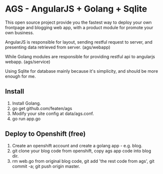 AGS - AngularJS + Golang + Sqlite
===

This open source project provide you the fastest way to deploy your own frontpage and blogging web app, with a product module for promote your own business.

AngularJS is responsible for layout, sending restful request to server, and presenting data retrieved from server. (ags/webapp)

While Golang modules are responsible for providing restful api to angularjs webapp. (ags/service)

Using Sqlite for database mainly because it's simplicity, and should be more enough for me.


## Install

1. Install Golang.  
2. go get github.com/featen/ags
3. Modify your site config at data/ags.conf.
4. go run app.go

## Deploy to Openshift (free)

1. Create an openshift account and create a golang app - e.g. blog.
2. git clone your blog code from openshift, copy ags app code into blog dir.
3. rm web.go from original blog code, git add 'the rest code from ags', git commit -a; git push origin master.

